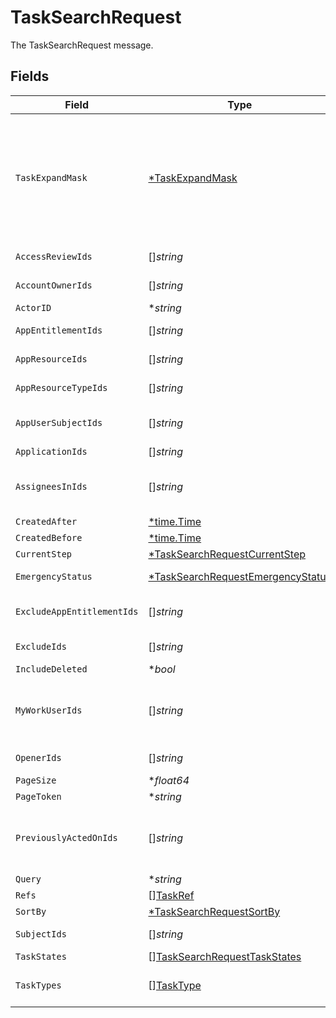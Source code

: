 # TaskSearchRequest

The TaskSearchRequest message.


## Fields

| Field                                                                                                                                                                                                                           | Type                                                                                                                                                                                                                            | Required                                                                                                                                                                                                                        | Description                                                                                                                                                                                                                     |
| ------------------------------------------------------------------------------------------------------------------------------------------------------------------------------------------------------------------------------- | ------------------------------------------------------------------------------------------------------------------------------------------------------------------------------------------------------------------------------- | ------------------------------------------------------------------------------------------------------------------------------------------------------------------------------------------------------------------------------- | ------------------------------------------------------------------------------------------------------------------------------------------------------------------------------------------------------------------------------- |
| `TaskExpandMask`                                                                                                                                                                                                                | [*TaskExpandMask](../../models/shared/taskexpandmask.md)                                                                                                                                                                        | :heavy_minus_sign:                                                                                                                                                                                                              |  The task expand mask is an array of strings that specifes the related objects the requester wishes to have returned when making a request where the expand mask is part of the input. Use '*' to view all possible responses.<br/> |
| `AccessReviewIds`                                                                                                                                                                                                               | []*string*                                                                                                                                                                                                                      | :heavy_minus_sign:                                                                                                                                                                                                              | The accessReviewIds field.                                                                                                                                                                                                      |
| `AccountOwnerIds`                                                                                                                                                                                                               | []*string*                                                                                                                                                                                                                      | :heavy_minus_sign:                                                                                                                                                                                                              | The accountOwnerIds field.                                                                                                                                                                                                      |
| `ActorID`                                                                                                                                                                                                                       | **string*                                                                                                                                                                                                                       | :heavy_minus_sign:                                                                                                                                                                                                              | The actorId field.                                                                                                                                                                                                              |
| `AppEntitlementIds`                                                                                                                                                                                                             | []*string*                                                                                                                                                                                                                      | :heavy_minus_sign:                                                                                                                                                                                                              | The appEntitlementIds field.                                                                                                                                                                                                    |
| `AppResourceIds`                                                                                                                                                                                                                | []*string*                                                                                                                                                                                                                      | :heavy_minus_sign:                                                                                                                                                                                                              | The appResourceIds field.                                                                                                                                                                                                       |
| `AppResourceTypeIds`                                                                                                                                                                                                            | []*string*                                                                                                                                                                                                                      | :heavy_minus_sign:                                                                                                                                                                                                              | The appResourceTypeIds field.                                                                                                                                                                                                   |
| `AppUserSubjectIds`                                                                                                                                                                                                             | []*string*                                                                                                                                                                                                                      | :heavy_minus_sign:                                                                                                                                                                                                              |  Find Tasks which are referncing a Set of AppUserIDs<br/>                                                                                                                                                                       |
| `ApplicationIds`                                                                                                                                                                                                                | []*string*                                                                                                                                                                                                                      | :heavy_minus_sign:                                                                                                                                                                                                              | The applicationIds field.                                                                                                                                                                                                       |
| `AssigneesInIds`                                                                                                                                                                                                                | []*string*                                                                                                                                                                                                                      | :heavy_minus_sign:                                                                                                                                                                                                              |  Search tasks by  List of UserIDs which are currently assigned these Tasks<br/>                                                                                                                                                 |
| `CreatedAfter`                                                                                                                                                                                                                  | [*time.Time](https://pkg.go.dev/time#Time)                                                                                                                                                                                      | :heavy_minus_sign:                                                                                                                                                                                                              | N/A                                                                                                                                                                                                                             |
| `CreatedBefore`                                                                                                                                                                                                                 | [*time.Time](https://pkg.go.dev/time#Time)                                                                                                                                                                                      | :heavy_minus_sign:                                                                                                                                                                                                              | N/A                                                                                                                                                                                                                             |
| `CurrentStep`                                                                                                                                                                                                                   | [*TaskSearchRequestCurrentStep](../../models/shared/tasksearchrequestcurrentstep.md)                                                                                                                                            | :heavy_minus_sign:                                                                                                                                                                                                              | The currentStep field.                                                                                                                                                                                                          |
| `EmergencyStatus`                                                                                                                                                                                                               | [*TaskSearchRequestEmergencyStatus](../../models/shared/tasksearchrequestemergencystatus.md)                                                                                                                                    | :heavy_minus_sign:                                                                                                                                                                                                              | The emergencyStatus field.                                                                                                                                                                                                      |
| `ExcludeAppEntitlementIds`                                                                                                                                                                                                      | []*string*                                                                                                                                                                                                                      | :heavy_minus_sign:                                                                                                                                                                                                              | The excludeAppEntitlementIds field.                                                                                                                                                                                             |
| `ExcludeIds`                                                                                                                                                                                                                    | []*string*                                                                                                                                                                                                                      | :heavy_minus_sign:                                                                                                                                                                                                              |  Exclude Specific TaskIDs from this serach result.<br/>                                                                                                                                                                         |
| `IncludeDeleted`                                                                                                                                                                                                                | **bool*                                                                                                                                                                                                                         | :heavy_minus_sign:                                                                                                                                                                                                              | The includeDeleted field.                                                                                                                                                                                                       |
| `MyWorkUserIds`                                                                                                                                                                                                                 | []*string*                                                                                                                                                                                                                      | :heavy_minus_sign:                                                                                                                                                                                                              |  Search tasks by a List of UserIDs which are currently assigned to OR have previously acted upon this Task<br/>                                                                                                                 |
| `OpenerIds`                                                                                                                                                                                                                     | []*string*                                                                                                                                                                                                                      | :heavy_minus_sign:                                                                                                                                                                                                              |  Find a Task which was opened by UserIDs<br/>                                                                                                                                                                                   |
| `PageSize`                                                                                                                                                                                                                      | **float64*                                                                                                                                                                                                                      | :heavy_minus_sign:                                                                                                                                                                                                              | The pageSize field.                                                                                                                                                                                                             |
| `PageToken`                                                                                                                                                                                                                     | **string*                                                                                                                                                                                                                       | :heavy_minus_sign:                                                                                                                                                                                                              | The pageToken field.                                                                                                                                                                                                            |
| `PreviouslyActedOnIds`                                                                                                                                                                                                          | []*string*                                                                                                                                                                                                                      | :heavy_minus_sign:                                                                                                                                                                                                              |  Search tasks by a  List of UserIDs which have previously approved or otherwise acted upon this Task<br/>                                                                                                                       |
| `Query`                                                                                                                                                                                                                         | **string*                                                                                                                                                                                                                       | :heavy_minus_sign:                                                                                                                                                                                                              | The query field.                                                                                                                                                                                                                |
| `Refs`                                                                                                                                                                                                                          | [][TaskRef](../../models/shared/taskref.md)                                                                                                                                                                                     | :heavy_minus_sign:                                                                                                                                                                                                              | The refs field.                                                                                                                                                                                                                 |
| `SortBy`                                                                                                                                                                                                                        | [*TaskSearchRequestSortBy](../../models/shared/tasksearchrequestsortby.md)                                                                                                                                                      | :heavy_minus_sign:                                                                                                                                                                                                              | The sortBy field.                                                                                                                                                                                                               |
| `SubjectIds`                                                                                                                                                                                                                    | []*string*                                                                                                                                                                                                                      | :heavy_minus_sign:                                                                                                                                                                                                              |  Find Tasks which are referncing this C1 UserID<br/>                                                                                                                                                                            |
| `TaskStates`                                                                                                                                                                                                                    | [][TaskSearchRequestTaskStates](../../models/shared/tasksearchrequesttaskstates.md)                                                                                                                                             | :heavy_minus_sign:                                                                                                                                                                                                              | The taskStates field.                                                                                                                                                                                                           |
| `TaskTypes`                                                                                                                                                                                                                     | [][TaskType](../../models/shared/tasktype.md)                                                                                                                                                                                   | :heavy_minus_sign:                                                                                                                                                                                                              |  TODO(pquerna): why is this a MESSAGE that only CONTAINS AN ENUM?<br/>                                                                                                                                                          |